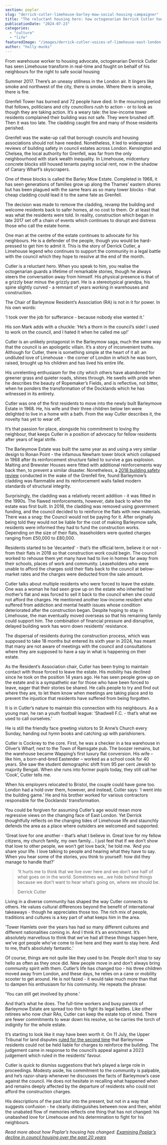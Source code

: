```yaml
---
section: poplar
slug: "derrick-cutler-limehouse-barley-mow-social-housing-campaigner"
title: "The reluctant housing hero: how octogenarian Derrick Cutler has campaigned tirelessly for his neighbours"
publicationDate: "2024-07-23"
categories: 
  - "culture"
  - "life"
featuredImage: "/images/derrick-cutler-voices-of-limehouse-east-london.jpg"
author: "holly-munks"
---
```


From warehouse worker to housing advocate, octogenarian Derrick Cutler has seen Limehouse transform in real-time and fought on behalf of his neighbours for the right to safe social housing

Summer 2017. There’s an uneasy stillness in the London air. It lingers like smoke and northwest of the city, there is smoke. Where there is smoke, there is fire. 

Grenfell Tower has burned and 72 people have died. In the mourning period that follows, politicians and city councillors rush to action - or to look as though they are taking action. It’s a weary tale: the low-income tower residents complained their building was not safe. They were brushed off. Then it was too late. The cladding caught fire and many of those residents perished. 

Grenfell was the wake-up call that borough councils and housing associations should not have needed. Nonetheless, it led to widespread reviews of building safety in council estates across London. Kensington and Chelsea, the local authority for Grenfell, was far from the only neighbourhood with stark wealth inequality. In Limehouse, midcentury concrete blocks still housed tenants paying social rent, now in the shadow of Canary Wharf’s skyscrapers. 

One of these blocks is called the Barley Mow Estate. Completed in 1968, it has seen generations of families grow up along the Thames’ eastern shores but has been plagued with the same fears as so many tower blocks - that cheap cladding could lead it to the same fate as Grenfell.

The decision was made to remove the cladding, revamp the building and welcome residents back to safer homes, at no cost to them. Or at least that was what the residents were told. In reality, construction which began in late 2017 set off a chain of events which continues to disrupt and distress those who call the estate home. 

One man at the centre of the estate continues to advocate for his neighbours. He is a defender of the people, though you would be hard-pressed to get him to admit it. This is the story of Derrick Cutler, a Limehouse legend who continues to support the community in a legal battle with the council which they hope to resolve at the end of the month. 

Cutler is a reluctant hero. When you speak to him, you realise the octogenarian guards a lifetime of remarkable stories, though he always steers the conversation away from himself. His physical presence is that of a grizzly bear minus the grizzly part. He is a stereotypical grandpa, his spine slightly curved - a remnant of years working in warehouses and construction. 

The Chair of Barleymow Resident’s Association (RA) is not in it for power. In his own words:

‘I took over the job for sufferance - because nobody else wanted it.’ 

His son Mark adds with a chuckle: ‘He’s a thorn in the council’s side! I used to work on the council, and I hated it when he called me up!’

Cutler is an unlikely protagonist in the Barleymow saga, much the same way that the council is an apologetic villain. It’s a story of inconvenient truths. Although for Cutler, there is something simple at the heart of it all: an undiluted love of Limehouse - the corner of London in which he was born, raised, brought up his children and has lived his entire life. 

His unrelenting enthusiasm for the city which others have abandoned for greener grass and quieter roads, shines through. He swells with pride when he describes the beauty of Ropemaker’s Fields, and is reflective, not bitter, when he ponders the transformation of the Docklands which he has witnessed in its entirety. 

Cutler was one of the first residents to move into the newly built Barleymove Estate in 1968. He, his wife and their three children below ten were delighted to live in a home with a bath. From the way Cutler describes it, the novelty has yet to wear off. 

It’s that passion for place, alongside his commitment to loving thy neighbour, that keeps Cutler in a position of advocacy for fellow residents after years of legal strife. 

The Barleymow Estate was built the same year as and using a very similar design to Ronan Point - the infamous Newham tower block which collapsed in 1968 after its reinforcement structure failed to survive a gas explosion. Malting and Brewster Houses were fitted with additional reinforcements way back then, to prevent a similar disaster. Nonetheless, a [2018 building safety review](https://www.standard.co.uk/news/london/london-homeowners-at-two-highrises-told-to-foot-ps2m-bill-so-flats-can-survive-large-explosion-a4181266.html) conducted in the wake of the Grenfell fire, found Barleymow’s cladding was flammable and its reinforcement walls failed modern standards of structural integrity. 

Surprisingly, the cladding was a relatively recent addition - it was fitted in the 1990s. The flawed reinforcements, however, date back to when the estate was first built. In 2018, the cladding was removed using government funding, and the council decided to to reinforce the flats with new materials. There was a snag: the Council would not be paying for it. After originally being told they would not be liable for the cost of making Barleymow safe, residents were informed they had to fund the construction works. Depending on the size of their flats, leaseholders were quoted charges ranging from £50,000 to £80,000. 

Residents started to be ‘decanted’ - that’s the official term, believe it or not - from their flats in 2018 so that construction work could begin. The council worked to rehouse them yet many have had to live in homes far away from their schools, places of work and community. Leaseholders who were unable to afford the charges sold their flats back to the council at below-market rates and the charges were deducted from the sale amount.

Cutler talks about multiple residents who were forced to leave the estate. One was a woman he had seen grow up on the estate who inherited her mother’s flat and was forced to sell it back to the council when she could not afford the charges. He mentioned another low-income resident who suffered from addiction and mental health issues whose condition deteriorated after the construction began. Despite hoping to stay in Limehouse, the man eventually moved overseas so that his remaining family could support him. The combination of financial pressure and disruptive, delayed building work has worn down residents’ resistance. 

The dispersal of residents during the construction process, which was supposed to take 18 months but entered its sixth year in 2024, has meant that many are not aware of meetings with the council and consultations where they are supposed to have a say in what is happening on their estate. 

As the Resident’s Association chair, Cutler has been trying to maintain contact with those forced to leave the estate. His mobility has declined since he took on the position 14 years ago. He has seen people grow up on the estate and is a sympathetic ear for those who have been forced to leave, eager that their stories be shared. He calls people to try and find out where they are, to let them know when meetings are taking place and to prevent the injustice that residents have suffered from being forgotten. 

It is in Cutler’s nature to maintain this connection with his neighbours. As a young man, he ran a youth football league: ‘Shadwell F.C. - that’s what we used to call ourselves.’

He is still the friendly face greeting visitors to St Anne’s Church every Sunday, handing out hymn books and catching up with parishioners. 

Cutler is Cockney to the core. First, he was a checker in a tea warehouse in Oliver’s Wharf, next to the Town of Ramsgate pub. The boozer remains, but the warehouse became Wapping’s first luxury flat conversion. His wife –  like him, a born-and-bred Eastender – worked as a school cook for 40 years. She saw the student demographic shift from 95 per cent Jewish to majority Bengali. When she runs into former pupils today, they still call her ‘Cook’, Cutler tells me. 

When his employers relocated to Bristol, the couple could have gone too. London had a hold over them, however, and instead, Cutler says: ‘I went into the building game.’ He and his brother worked for various contractors responsible for the Docklands’ transformation.

You could be forgiven for assuming Cutler’s age would mean more regressive views on the changing face of East London. Yet Derrick thoughtfully reflects on the changing tides of Limehouse life and staunchly defends the area as a place where outsiders are welcomed and supported. 

‘Great love for one another - that’s what I believe in. Great love for my fellow citizens, my church family, my own family… I just feel that if we don’t show that love to other people, we won’t get love back,’ he told me. ‘And you share your life. I love talking to people and hearing what they have to say. When you hear some of the stories, you think to yourself: how did they manage to handle that?’ 

> ‘It hurts me to think that we live over here and we don’t see half of what goes on in the world. Sometimes we…we hide behind things because we don’t want to hear what’s going on, where we should be.
> 
> Derrick Cutler

Living in a diverse community has shaped the way Cutler connects to others. He values cultural differences beyond the benefit of international takeaways - though he appreciates those too. The rich mix of people, traditions and cultures is a key part of what keeps him in the area.

‘Tower Hamlets over the years has had so many different cultures and different nationalities coming in. And I think it’s an enrichment. It’s absolutely marvellous to think that we’ve had all these things happen here, we’ve got people who’ve come to live here and they want to stay here. And to me, that’s absolutely fantastic.’

Of course, things are not quite like they used to be. People don’t stop to say hello as often as they once did. New people move in and don’t always bring community spirit with them. Cutler’s life has changed too - his three children moved away from London, and these days, he relies on a cane or mobility scooter to get around. He is not fazed - it would take much more than that to dampen his enthusiasm for his community. He repeats the phrase:

‘You can still get involved by phone.’ 

And that’s what he does. The full-time workers and busy parents of Barleymow Estate are spread too thin to fight its legal battles. Like other retirees who now chair RAs, Cutler can keep the estate top of mind. There are fewer commitments to wear down his resolve, so he carries the torch of indignity for the whole estate. 

It’s starting to look like it may have been worth it. On 11 July, the Upper Tribunal for land disputes [ruled for the second time](https://www.landmarkchambers.co.uk/news-and-cases/upper-tribunal-finds-cost-of-work-needed-to-remedy-structural-defects-not-recoverable-as-part-of-the-service-charge) that Barleymow residents could not be held liable for charges to reinforce the building. The judgement came in response to the council’s appeal against a 2023 judgement which ruled in the residents’ favour.

Cutler is quick to dismiss suggestions that he’s played a large role in proceedings. Modesty aside, his commitment to the community is palpable, and he’s razor-sharp whenever he discusses the facts of Barleymow’s case against the council. He does not hesitate in recalling what happened when and remains deeply affected by the departure of residents who could not afford the construction charges. 

His descriptions of the past blur into the present, but not in a way that suggests confusion - he clearly distinguishes between now and then, whilst the unabated flow of memories reflects one thing that has not changed: his unabashed love for Limehouse and his determination to fight for his neighbours. 

  
_Read more about how Poplar’s housing has changed:_ [_Examining Poplar’s decline in council housing over the past 20 years_](https://poplarlondon.co.uk/tower-hamlets-council-housing-20-year-low/)
